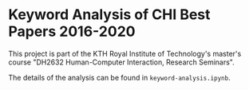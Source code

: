 # Keyword Analysis of CHI Best Papers 2016-2020

This project is part of the KTH Royal Institute of Technology's master's course "DH2632 Human-Computer Interaction, Research Seminars".

The details of the analysis can be found in `keyword-analysis.ipynb`.